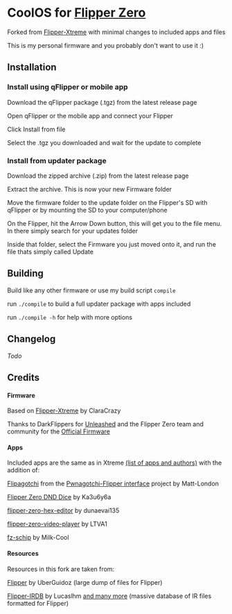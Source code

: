 # CoolOS for [Flipper Zero](https://flipperzero.one/)

Forked from [Flipper-Xtreme](https://github.com/ClaraCrazy/Flipper-Xtreme) with minimal changes to included apps and files

This is my personal firmware and you probably don't want to use it :)

## Installation

### Install using qFlipper or mobile app

Download the qFlipper package (.tgz) from the latest release page

Open qFlipper or the mobile app and connect your Flipper

Click Install from file

Select the .tgz you downloaded and wait for the update to complete

### Install from updater package

Download the zipped archive (.zip) from the latest release page

Extract the archive. This is now your new Firmware folder

Move the firmware folder to the update folder on the Flipper's SD with qFlipper or by mounting the SD to your computer/phone

On the Flipper, hit the Arrow Down button, this will get you to the file menu. In there simply search for your updates folder

Inside that folder, select the Firmware you just moved onto it, and run the file thats simply called Update

## Building

Build like any other firmware or use my build script `compile`

run `./compile` to build a full updater package with apps included

run `./compile -h` for help with more options

## Changelog

*Todo*

## Credits

#### Firmware
Based on [Flipper-Xtreme](https://github.com/ClaraCrazy/Flipper-Xtreme) by ClaraCrazy

Thanks to DarkFlippers for [Unleashed](https://github.com/DarkFlippers/unleashed-firmware) and the Flipper Zero team and community for the [Official Firmware](https://github.com/flipperdevices/flipperzero-firmware)

#### Apps

Included apps are the same as in Xtreme [(list of apps and authors)](https://github.com/ClaraCrazy/Flipper-Xtreme/wiki#included-apps) with the addition of:

[Flipagotchi](https://github.com/Matt-London/pwnagotchi-flipper/tree/main/flipagotchi) from the [Pwnagotchi-Flipper interface](https://github.com/Matt-London/pwnagotchi-flipper) project by Matt-London

[Flipper Zero DND Dice](https://github.com/Ka3u6y6a/flipper-zero-dice) by Ka3u6y6a

[flipper-zero-hex-editor](https://github.com/dunaevai135/flipper-zero-hex_editor) by dunaevai135

[flipper-zero-video-player](https://github.com/LTVA1/flipper-zero-video-player) by LTVA1

[fz-schip](https://github.com/Milk-Cool/fz-schip) by Milk-Cool

#### Resources

Resources in this fork are taken from:

[Flipper](https://github.com/UberGuidoZ/Flipper) by UberGuidoz (large dump of files for Flipper)

[Flipper-IRDB](https://github.com/Lucaslhm/Flipper-IRDB) by Lucaslhm [and many more](https://github.com/Lucaslhm/Flipper-IRDB#flipper-irdb) (massive database of IR files formatted for Flipper)
